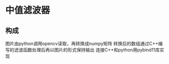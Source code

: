 # 中值滤波器
## 构成
图片由python调用opencv读取，再转换成numpy矩阵
转换后的数组通过C++编写的滤波函数处理后再以图片的形式保持输出
连接C++和python用pybind11库实现
